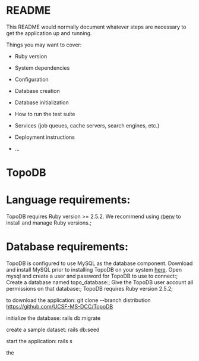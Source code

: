 # README

This README would normally document whatever steps are necessary to get the
application up and running.

Things you may want to cover:

* Ruby version

* System dependencies

* Configuration

* Database creation

* Database initialization

* How to run the test suite

* Services (job queues, cache servers, search engines, etc.)

* Deployment instructions

* ...
# TopoDB
# Language requirements:
TopoDB requires Ruby version >= 2.5.2. We recommend using [rbenv](https://github.com/rbenv/rbenv) to install and manage Ruby versions.;
# Database requirements:
TopoDB is configured to use MySQL as the database component. Download and install MySQL prior to installing TopoDB on your system [here](https://dev.mysql.com/downloads/). 
Open mysql and create a user and password for TopoDB to use to connect:;
Create a database named topo_database:;
Give the TopoDB user account all permissions on that database:;
TopoDB requires Ruby version 2.5.2;

to download the application:
git clone --branch distribution https://github.com/UCSF-MS-DCC/TopoDB

initialize the database:
rails db:migrate

create a sample dataset:
rails db:seed

start the application:
rails s

the 
